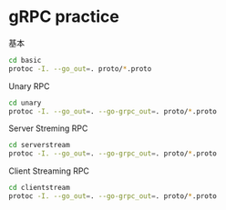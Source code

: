# gRPC practice

基本

```sh
cd basic
protoc -I. --go_out=. proto/*.proto
```

Unary RPC

```sh
cd unary
protoc -I. --go_out=. --go-grpc_out=. proto/*.proto
```

Server Streming RPC

```sh
cd serverstream
protoc -I. --go_out=. --go-grpc_out=. proto/*.proto
```

Client Streaming RPC

```sh
cd clientstream
protoc -I. --go_out=. --go-grpc_out=. proto/*.proto
```